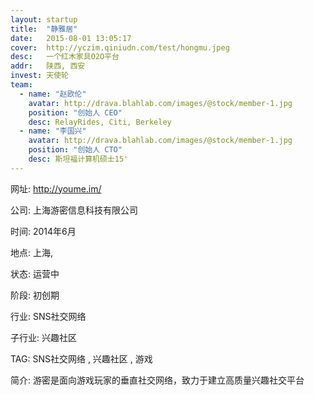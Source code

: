 ```yaml
---
layout: startup
title:  "静雅居"
date:   2015-08-01 13:05:17
cover:	http://yczim.qiniudn.com/test/hongmu.jpeg
desc:	一个红木家具O2O平台
addr:	陕西, 西安
invest:	天使轮
team:	
  - name: "赵欧伦"
    avatar: http://drava.blahlab.com/images/@stock/member-1.jpg
    position: "创始人 CEO"
    desc: RelayRides, Citi, Berkeley
  - name: "李国兴"
    avatar: http://drava.blahlab.com/images/@stock/member-1.jpg
    position: "创始人 CTO"
    desc: 斯坦福计算机硕士15'
---
```


网址: http://youme.im/

公司: 上海游密信息科技有限公司

时间: 2014年6月

地点: 上海,

状态: 运营中

阶段: 初创期

行业: SNS社交网络

子行业: 兴趣社区

TAG: SNS社交网络 , 兴趣社区 , 游戏

简介: 游密是面向游戏玩家的垂直社交网络，致力于建立高质量兴趣社交平台